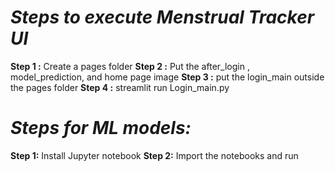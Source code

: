 *Steps to execute Menstrual Tracker UI*
=================================================================
**Step 1 :** Create a pages folder
**Step 2 :** Put the after_login , model_prediction, and home page image
**Step 3 :** put the login_main outside the pages folder
**Step 4 :** streamlit run Login_main.py


*Steps for ML models:*
=================================================================
**Step 1:** Install Jupyter notebook
**Step 2:** Import the notebooks and run
